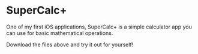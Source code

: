 # SuperCalc+

One of my first iOS applications, SuperCalc+ is a simple calculator app you can use for basic mathematical operations.

Download the files above and try it out for yourself!
